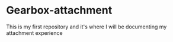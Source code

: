 # Gearbox-attachment
This is my first repository and it's where I will be documenting my attachment experience
